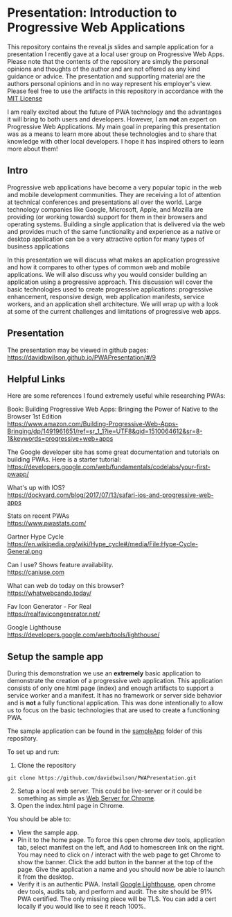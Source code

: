 # Presentation: Introduction to Progressive Web Applications

This repository contains the reveal.js slides and sample application for a presentation I recently gave at a local user group on Progressive Web Apps.  Please note that the contents of the repository are simply the personal opinions and thoughts of the author and are not offered as any kind guidance or advice.  The presentation and supporting material are the authors personal opinions and in no way represent his employer's view.  Please feel free to use the artifacts in this repository in accordance with the [MIT License](repo/blob/master/LICENSE.MD)   

I am really excited about the future of PWA technology and the advantages it will bring to both users and developers.  However, I am **not** an expert on Progressive Web Applications.  My main goal in preparing this presentation was as a means to learn more about these technologies and to share that knowledge with other local developers.  I hope it has inspired others to learn more about them!

## Intro
Progressive web applications have become a very popular topic in the web and mobile development communities.  They are receiving a lot of attention at technical conferences and presentations all over the world.  Large technology companies like Google, Microsoft, Apple, and Mozilla  are providing (or working towards) support for them in their browsers and operating systems.  Building a single application that is delivered via the web and provides much of the same functionality and experience as a native or desktop application can be a very attractive option for many types of business applications

In this presentation we will discuss what makes an application progressive and how it compares to other types of common web and mobile applications.  We will also discuss why you would consider building an application using a progressive approach.  This discussion will cover the basic technologies used to create progressive applications: progressive enhancement, responsive design, web application manifests, service workers, and an application shell architecture.  We will wrap up with a look at some of the current challenges and limitations of progressive web apps.

## Presentation
The presentation may be viewed in github pages:  
https://davidbwilson.github.io/PWAPresentation/#/9

## Helpful Links

Here are some references I found extremely useful while researching PWAs:

Book: Building Progressive Web Apps: Bringing the Power of Native to the Browser 1st Edition  
https://www.amazon.com/Building-Progressive-Web-Apps-Bringing/dp/1491961651/ref=sr_1_1?ie=UTF8&qid=1510064612&sr=8-1&keywords=progressive+web+apps

The Google developer site has some great documentation and tutorials on building PWAs.  Here is a starter tutorial:  
https://developers.google.com/web/fundamentals/codelabs/your-first-pwapp/

What's up with IOS?  
https://dockyard.com/blog/2017/07/13/safari-ios-and-progressive-web-apps

Stats on recent PWAs  
https://www.pwastats.com/

Gartner Hype Cycle  
https://en.wikipedia.org/wiki/Hype_cycle#/media/File:Hype-Cycle-General.png

Can I use?  Shows feature availability.  
https://caniuse.com

What can web do today on this browser?  
https://whatwebcando.today/

Fav Icon Generator - For Real  
https://realfavicongenerator.net/

Google Lighthouse  
https://developers.google.com/web/tools/lighthouse/

## Setup the sample app

During this demonstration we use an **extremely** basic application to demonstrate the creation of a progressive web application.  This application consists of only one html page (index) and enough artifacts to support a service worker and a manifest.  It has no framework or server side behavior and is **not** a fully functional application.  This was done intentionally to allow us to focus on the basic technologies that are used to create a functioning PWA.

The sample application can be found in the [sampleApp](repo/blob/master/sampleApp) folder of this repository.

To set up and run:

1. Clone the repository
```
git clone https://github.com/davidbwilson/PWAPresentation.git
```
2. Setup a local web server.  This could be live-server or it could be something as simple as [Web Server for Chrome]( https://chrome.google.com/webstore/detail/web-server-for-chrome/ofhbbkphhbklhfoeikjpcbhemlocgigb?hl=en).
3. Open the index.html page in Chrome.

You should be able to:
*  View the sample app.
* Pin it to the home page.  To force this open chrome dev tools, application tab, select manifest on the left, and Add to homescreen link on the right.  You may need to click on / interact with the web page to get Chrome to show the banner.  Click the add button in the banner at the top of the page.  Give the application a name and you should now be able to launch it from the desktop.
* Verify it is an authentic PWA.  Install [Google Lighthouse](https://developers.google.com/web/tools/lighthouse/), open chrome dev tools, audits tab, and perform and audit.   The site should be 91% PWA certified.  The only missing piece will be TLS.  You can add a cert locally if you would like to see it reach 100%. 